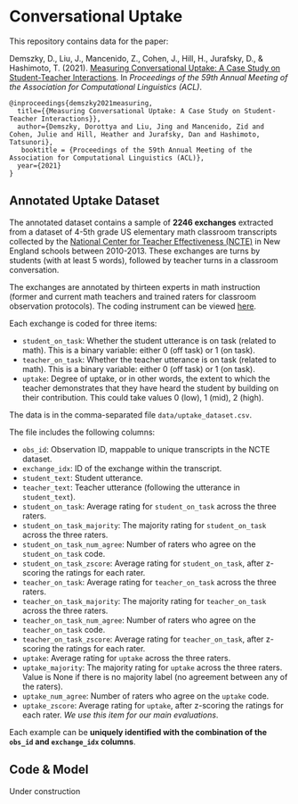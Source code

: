 # Conversational Uptake
This repository contains data for the paper: 

Demszky, D., Liu, J., Mancenido, Z., Cohen, J., Hill, H., Jurafsky, D., & Hashimoto, T. (2021). [Measuring Conversational Uptake: A Case Study on Student-Teacher Interactions](https://arxiv.org/pdf/2106.03873.pdf). In _Proceedings of the 59th Annual Meeting of the Association for Computational Linguistics (ACL)_.

```
@inproceedings{demszky2021measuring,
  title={{Measuring Conversational Uptake: A Case Study on Student-Teacher Interactions}},
  author={Demszky, Dorottya and Liu, Jing and Mancenido, Zid and Cohen, Julie and Hill, Heather and Jurafsky, Dan and Hashimoto, Tatsunori},
   booktitle = {Proceedings of the 59th Annual Meeting of the Association for Computational Linguistics (ACL)},
  year={2021}
}
```

## Annotated Uptake Dataset

The annotated dataset contains a sample of **2246 exchanges** extracted from a dataset of 4-5th grade US elementary math classroom transcripts collected by the [National Center for Teacher Effectiveness (NCTE)](https://cepr.harvard.edu/ncte) in New England schools between 2010-2013. These exchanges are turns by students (with at least 5 words), followed by teacher turns in a classroom conversation. 

The exchanges are annotated by thirteen experts in math instruction (former and current math teachers and trained raters for classroom observation protocols). The coding instrument can be viewed [here](https://docs.google.com/document/d/1UGAXW3H-bV1m0PWcDM7aGcRgkdrY-fovcPstB4YphvA/edit?usp=sharing).

Each exchange is coded for three items:
* `student_on_task`: Whether the student utterance is on task (related to math). This is a binary variable: either 0 (off task) or 1 (on task).
* `teacher_on_task`: Whether the teacher utterance is on task (related to math). This is a binary variable: either 0 (off task) or 1 (on task).
* `uptake`: Degree of uptake, or in other words, the extent to which the teacher demonstrates that they have heard the student by building on their contribution. This could take values 0 (low), 1 (mid), 2 (high).

The data is in the comma-separated file `data/uptake_dataset.csv`.

The file includes the following columns:

* `obs_id`: Observation ID, mappable to unique transcripts in the NCTE dataset.
* `exchange_idx`: ID of the exchange within the transcript.
* `student_text`: Student utterance.
* `teacher_text`: Teacher utterance (following the utterance in `student_text`).
* `student_on_task`: Average rating for `student_on_task` across the three raters.
* `student_on_task_majority`: The majority rating for `student_on_task` across the three raters.
* `student_on_task_num_agree`: Number of raters who agree on the `student_on_task` code.
* `student_on_task_zscore`: Average rating for `student_on_task`, after z-scoring the ratings for each rater.
* `teacher_on_task`: Average rating for `teacher_on_task` across the three raters.
* `teacher_on_task_majority`: The majority rating for `teacher_on_task` across the three raters.
* `teacher_on_task_num_agree`: Number of raters who agree on the `teacher_on_task` code.
* `teacher_on_task_zscore`: Average rating for `teacher_on_task`, after z-scoring the ratings for each rater.
* `uptake`: Average rating for `uptake` across the three raters.
* `uptake_majority`: The majority rating for `uptake` across the three raters. Value is None if there is no majority label (no agreement between any of the raters).
* `uptake_num_agree`: Number of raters who agree on the `uptake` code.
* `uptake_zscore`: Average rating for `uptake`, after z-scoring the ratings for each rater. *We use this item for our main evaluations*.

Each example can be **uniquely identified with the combination of the `obs_id` and `exchange_idx` columns**.

## Code & Model

Under construction
